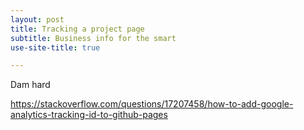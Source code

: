 ```yaml
---
layout: post
title: Tracking a project page
subtitle: Business info for the smart
use-site-title: true

---
```


Dam hard





https://stackoverflow.com/questions/17207458/how-to-add-google-analytics-tracking-id-to-github-pages

